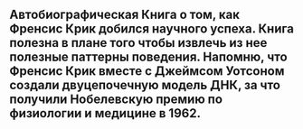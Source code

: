 Автобиографическая Книга о том, как Френсис Крик добился научного успеха. Книга полезна в плане того чтобы извлечь из нее полезные паттерны поведения. Напомню, что Френсис Крик вместе с Джеймсом Уотсоном создали двуцепочечную модель ДНК, за что получили Нобелевскую премию по физиологии и медицине в 1962.
- 